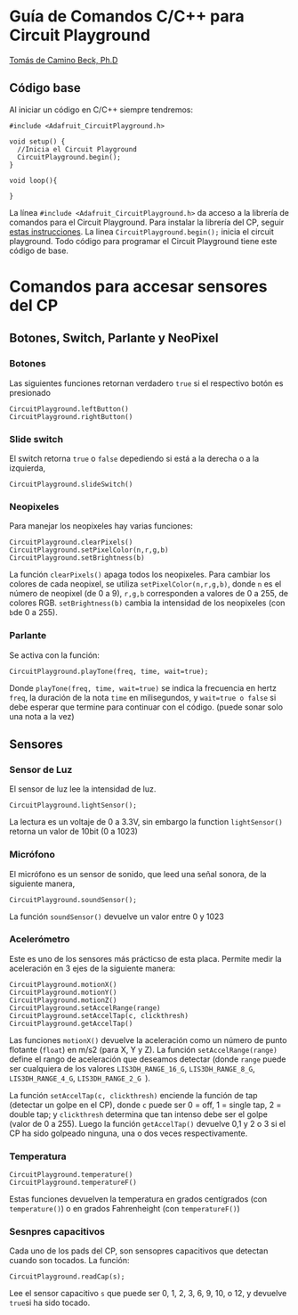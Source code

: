 # Guía de Comandos C/C++ para Circuit Playground
[Tomás de Camino Beck, Ph.D](https://github.com/tomasdecamino)

## Código base

Al iniciar un código en C/C++ siempre tendremos:

```
#include <Adafruit_CircuitPlayground.h>

void setup() {
  //Inicia el Circuit Playground
  CircuitPlayground.begin();
}

void loop(){

}
```

La línea `#include <Adafruit_CircuitPlayground.h>` da acceso a la librería de comandos para el Circuit Playground. Para instalar la librería del CP, seguir [estas instrucciones](https://learn.adafruit.com/circuit-playground-lesson-number-0/circuit-playground-library).  La linea `CircuitPlayground.begin();` inicia el circuit playground.  Todo código para programar el Circuit Playground tiene este código de base.

# Comandos para accesar sensores del CP

## Botones, Switch, Parlante y NeoPixel

### Botones
Las siguientes funciones retornan verdadero `true` si el respectivo botón es presionado
```
CircuitPlayground.leftButton()
CircuitPlayground.rightButton()
```

### Slide switch

El switch retorna `true` o `false` depediendo si está a la derecha o a la izquierda,

```
CircuitPlayground.slideSwitch()
```
### Neopixeles

Para manejar los neopixeles hay varias funciones:

```
CircuitPlayground.clearPixels()
CircuitPlayground.setPixelColor(n,r,g,b)
CircuitPlayground.setBrightness(b)
``` 
La función `clearPixels()` apaga todos los neopixeles. Para cambiar los colores de cada neopixel, se utiliza `setPixelColor(n,r,g,b)`, donde `n` es el número de neopixel (de 0 a 9), `r,g,b` corresponden a valores de 0 a 255, de colores RGB.  `setBrightness(b)` cambia la intensidad de los neopixeles (con `b`de 0 a 255).

### Parlante

Se activa con la función:
```
CircuitPlayground.playTone(freq, time, wait=true);
```
Donde `playTone(freq, time, wait=true)` se indica la frecuencia en hertz `freq`, la duración de la nota `time` en milisegundos, y `wait=true o false` si debe esperar que termine para continuar con el código. (puede sonar solo una nota a la vez)

## Sensores

### Sensor de Luz

El sensor de luz lee la intensidad de luz. 
```
CircuitPlayground.lightSensor();
```

La lectura es un voltaje de 0 a 3.3V, sin embargo la function `lightSensor()` retorna un valor de 10bit (0 a 1023)

### Micrófono 

El micrófono es un sensor de sonido, que leed una señal sonora, de la siguiente manera,
```
CircuitPlayground.soundSensor();
```
La función `soundSensor()` devuelve un valor entre 0 y 1023

### Acelerómetro

Este es uno de los sensores más prácticso de esta placa.  Permite medir la aceleración en 3 ejes de la siguiente manera:
```
CircuitPlayground.motionX()
CircuitPlayground.motionY()
CircuitPlayground.motionZ()
CircuitPlayground.setAccelRange(range)
CircuitPlayground.setAccelTap(c, clickthresh)
CircuitPlayground.getAccelTap()
```
Las funciones `motionX()` devuelve la aceleración como un número de punto flotante (`float`) en m/s2 (para X, Y y Z). La función `setAccelRange(range)` define el rango de aceleración que deseamos detectar (donde `range` puede ser cualquiera de los valores `LIS3DH_RANGE_16_G`, `LIS3DH_RANGE_8_G`, `LIS3DH_RANGE_4_G`, `LIS3DH_RANGE_2_G `).

La función `setAccelTap(c, clickthresh)` enciende la función de tap (detectar un golpe en el CP), donde  `c` puede ser 0 = off, 1 = single tap, 2 = double tap; y `clickthresh`  determina que tan intenso debe ser el golpe (valor de 0 a 255). Luego la función `getAccelTap()` devuelve 0,1 y 2 o 3 si el CP ha sido golpeado ninguna, una o dos veces respectivamente.

### Temperatura
```
CircuitPlayground.temperature()
CircuitPlayground.temperatureF()
```
Estas funciones devuelven la temperatura en grados centígrados (con `temperature()`) o en grados Fahrenheight (con `temperatureF()`)

### Sesnpres capacitivos

Cada uno de los pads del CP, son sensopres capacitivos que detectan cuando son tocados. La función:
```
CircuitPlayground.readCap(s);
```
Lee el sensor capacitivo `s` que puede ser 0, 1, 2, 3, 6, 9, 10, o 12, y devuelve `true`si ha sido tocado.



